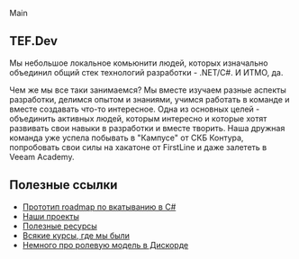 Main
## TEF.Dev

Мы небольшое локальное комьюнити людей, которых изначально объединил общий стек технологий разработки - .NET/C#. И ИТМО, да.

Чем же мы все таки занимаемся? Мы вместе изучаем разные аспекты разработки, делимся опытом и знаниями, учимся работать в команде и вместе создавать что-то интересное.
Одна из основных целей - объединить активных людей, которым интересно и которые хотят развивать свои навыки в разработки и вместе творить. Наша дружная команда уже успела побывать в "Кампусе" от СКБ Контура, попробовать свои силы на хакатоне от FirstLine и даже залететь в Veeam Academy.

## Полезные ссылки

- [Прототип roadmap по вкатыванию в C#](/roadmap/csharp.md)
- [Наши проекты](/projects.md)
- [Полезные ресурсы](/resources.md)
- [Всякие курсы, где мы были](/irl-courses.md)
- [Немного про ролевую модель в Дискорде](/discord-roles.md)